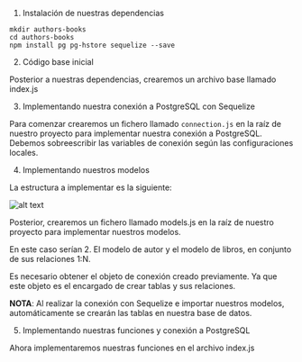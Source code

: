 
1. Instalación de nuestras dependencias

```
mkdir authors-books
cd authors-books
npm install pg pg-hstore sequelize --save
````

2. Código base inicial

Posterior a nuestras dependencias, crearemos un archivo base llamado index.js

3. Implementando nuestra conexión a PostgreSQL con Sequelize

Para comenzar crearemos un fichero llamado `connection.js` en la raíz de nuestro proyecto para implementar nuestra conexión a PostgreSQL.
Debemos sobreescribir las variables de conexión según las configuraciones locales.

4. Implementando nuestros modelos

La estructura a implementar es la siguiente:

![alt text](image.png)

Posterior, crearemos un fichero llamado models.js en la raíz de nuestro proyecto para implementar nuestros modelos.

En este caso serían 2. El modelo de autor y el modelo de libros, en conjunto de sus relaciones 1:N.

Es necesario obtener el objeto de conexión creado previamente. Ya que este objeto es el encargado de crear tablas y sus relaciones.

**NOTA**: Al realizar la conexión con Sequelize e importar nuestros modelos, automáticamente se crearán las tablas en nuestra base de datos.

5. Implementando nuestras funciones y conexión a PostgreSQL

Ahora implementaremos nuestras funciones en el archivo index.js
